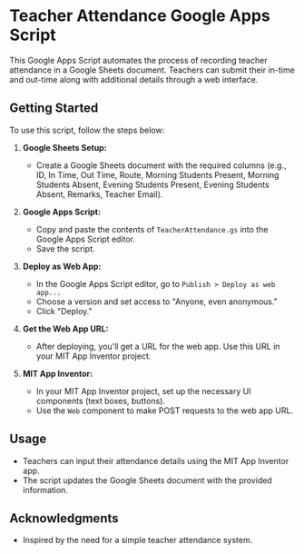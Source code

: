# Teacher Attendance Google Apps Script

This Google Apps Script automates the process of recording teacher attendance in a Google Sheets document. Teachers can submit their in-time and out-time along with additional details through a web interface.

## Getting Started

To use this script, follow the steps below:

1. **Google Sheets Setup:**
   - Create a Google Sheets document with the required columns (e.g., ID, In Time, Out Time, Route, Morning Students Present, Morning Students Absent, Evening Students Present, Evening Students Absent, Remarks, Teacher Email).

2. **Google Apps Script:**
   - Copy and paste the contents of `TeacherAttendance.gs` into the Google Apps Script editor.
   - Save the script.

3. **Deploy as Web App:**
   - In the Google Apps Script editor, go to `Publish > Deploy as web app...`
   - Choose a version and set access to "Anyone, even anonymous."
   - Click "Deploy."

4. **Get the Web App URL:**
   - After deploying, you'll get a URL for the web app. Use this URL in your MIT App Inventor project.

5. **MIT App Inventor:**
   - In your MIT App Inventor project, set up the necessary UI components (text boxes, buttons).
   - Use the `Web` component to make POST requests to the web app URL.

## Usage

- Teachers can input their attendance details using the MIT App Inventor app.
- The script updates the Google Sheets document with the provided information.


## Acknowledgments

- Inspired by the need for a simple teacher attendance system.



